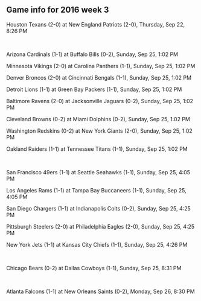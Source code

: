 ## Game info for 2016 week 3
Houston Texans (2-0) at New England Patriots (2-0), Thursday, Sep 22, 8:26 PM


<br/>

Arizona Cardinals (1-1) at Buffalo Bills (0-2), Sunday, Sep 25, 1:02 PM

Minnesota Vikings (2-0) at Carolina Panthers (1-1), Sunday, Sep 25, 1:02 PM

Denver Broncos (2-0) at Cincinnati Bengals (1-1), Sunday, Sep 25, 1:02 PM

Detroit Lions (1-1) at Green Bay Packers (1-1), Sunday, Sep 25, 1:02 PM

Baltimore Ravens (2-0) at Jacksonville Jaguars (0-2), Sunday, Sep 25, 1:02 PM

Cleveland Browns (0-2) at Miami Dolphins (0-2), Sunday, Sep 25, 1:02 PM

Washington Redskins (0-2) at New York Giants (2-0), Sunday, Sep 25, 1:02 PM

Oakland Raiders (1-1) at Tennessee Titans (1-1), Sunday, Sep 25, 1:02 PM


<br/>

San Francisco 49ers (1-1) at Seattle Seahawks (1-1), Sunday, Sep 25, 4:05 PM

Los Angeles Rams (1-1) at Tampa Bay Buccaneers (1-1), Sunday, Sep 25, 4:05 PM

San Diego Chargers (1-1) at Indianapolis Colts (0-2), Sunday, Sep 25, 4:25 PM

Pittsburgh Steelers (2-0) at Philadelphia Eagles (2-0), Sunday, Sep 25, 4:25 PM

New York Jets (1-1) at Kansas City Chiefs (1-1), Sunday, Sep 25, 4:26 PM


<br/>

Chicago Bears (0-2) at Dallas Cowboys (1-1), Sunday, Sep 25, 8:31 PM


<br/>

Atlanta Falcons (1-1) at New Orleans Saints (0-2), Monday, Sep 26, 8:30 PM

